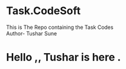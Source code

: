 # Task.CodeSoft
This is The Repo containing the Task Codes 
<br>
Author- Tushar Sune
<h1>Hello ,, Tushar is here .<h1>